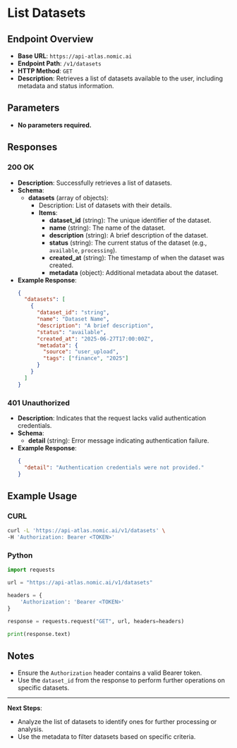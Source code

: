 # List Datasets

## Endpoint Overview
- **Base URL**: `https://api-atlas.nomic.ai`
- **Endpoint Path**: `/v1/datasets`
- **HTTP Method**: `GET`
- **Description**: Retrieves a list of datasets available to the user, including metadata and status information.

## Parameters
- **No parameters required.**

## Responses
### 200 OK
- **Description**: Successfully retrieves a list of datasets.
- **Schema**:
  - **datasets** (array of objects):
    - Description: List of datasets with their details.
    - **Items**:
      - **dataset_id** (string): The unique identifier of the dataset.
      - **name** (string): The name of the dataset.
      - **description** (string): A brief description of the dataset.
      - **status** (string): The current status of the dataset (e.g., `available`, `processing`).
      - **created_at** (string): The timestamp of when the dataset was created.
      - **metadata** (object): Additional metadata about the dataset.
- **Example Response**:
  ```json
  {
    "datasets": [
      {
        "dataset_id": "string",
        "name": "Dataset Name",
        "description": "A brief description",
        "status": "available",
        "created_at": "2025-06-27T17:00:00Z",
        "metadata": {
          "source": "user_upload",
          "tags": ["finance", "2025"]
        }
      }
    ]
  }
  ```

### 401 Unauthorized
- **Description**: Indicates that the request lacks valid authentication credentials.
- **Schema**:
  - **detail** (string): Error message indicating authentication failure.
- **Example Response**:
  ```json
  {
    "detail": "Authentication credentials were not provided."
  }
  ```

## Example Usage
### CURL
```bash
curl -L 'https://api-atlas.nomic.ai/v1/datasets' \
-H 'Authorization: Bearer <TOKEN>'
```

### Python
```python
import requests

url = "https://api-atlas.nomic.ai/v1/datasets"

headers = {
    'Authorization': 'Bearer <TOKEN>'
}

response = requests.request("GET", url, headers=headers)

print(response.text)
```

## Notes
- Ensure the `Authorization` header contains a valid Bearer token.
- Use the `dataset_id` from the response to perform further operations on specific datasets.

---
**Next Steps**:
- Analyze the list of datasets to identify ones for further processing or analysis.
- Use the metadata to filter datasets based on specific criteria.